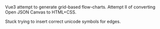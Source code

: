 Vue3 attempt to generate grid-based flow-charts. Attempt II of converting Open JSON Canvas to HTML+CSS.

Stuck trying to insert correct unicode symbols for edges.
